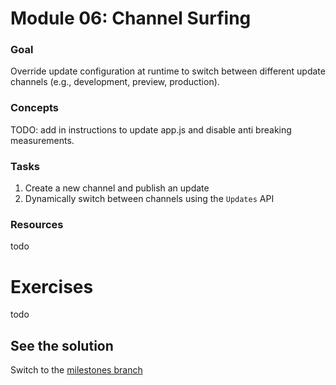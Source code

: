 # Module 06: Channel Surfing

### Goal

Override update configuration at runtime to switch between different update channels (e.g., development, preview, production).

### Concepts

TODO: add in instructions to update app.js and disable anti breaking measurements.

### Tasks

1. Create a new channel and publish an update
2. Dynamically switch between channels using the `Updates` API

### Resources

todo

# Exercises

todo

## See the solution

Switch to the [milestones branch](https://github.com/expo/appjs25-eas-update-workshop-code/commits/milestones/)
